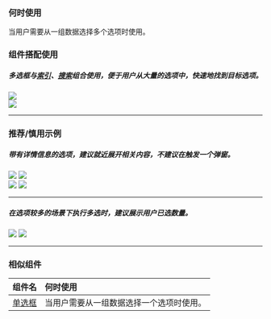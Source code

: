 

### 何时使用

当用户需要从一组数据选择多个选项时使用。

### 组件搭配使用

##### 多选框与[索引](./indexes)、[搜索](./search)组合使用，便于用户从大量的选项中，快速地找到目标选项。

<div class="legend">
  <div class="item">
    <img src="https://oteam-tdesign-1258344706.cos.ap-guangzhou.myqcloud.com/site/design/mobile-guide/Checkbox%201-1.png" />
  </div>

  <div class="item">
    <img src="https://oteam-tdesign-1258344706.cos.ap-guangzhou.myqcloud.com/site/design/mobile-guide/Checkbox%201-2.png"" />
  </div>
</div>
<hr />


### 推荐/慎用示例

##### 带有详情信息的选项，建议就近展开相关内容，不建议在触发一个弹窗。

<div class="item">
    <img src="https://oteam-tdesign-1258344706.cos.ap-guangzhou.myqcloud.com/site/design/mobile-guide/Checkbox%202-1.png" />
    <img class="tag" src="https://oteam-tdesign-1258344706.cos.ap-guangzhou.myqcloud.com/site/doc/good.png" />
  </div>

<div class="item">
    <img src="https://oteam-tdesign-1258344706.cos.ap-guangzhou.myqcloud.com/site/design/mobile-guide/Checkbox%202-2.png" />
    <img class="tag" src="https://oteam-tdesign-1258344706.cos.ap-guangzhou.myqcloud.com/site/doc/bad.png" />
  </div>


<hr />

##### 在选项较多的场景下执行多选时，建议展示用户已选数量。


<div class="item">
    <img src="https://oteam-tdesign-1258344706.cos.ap-guangzhou.myqcloud.com/site/design/mobile-guide/Checkbox%2003-1.png" />
    <img class="tag" src="https://oteam-tdesign-1258344706.cos.ap-guangzhou.myqcloud.com/site/doc/good.png" />
  </div>
</div>

<hr />



### 相似组件

| 组件名 | 何时使用                             |
| :----- | :----------------------------------- |
| [单选框](./radio) | 当用户需要从一组数据选择一个选项时使用。 |
